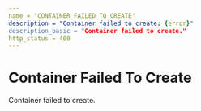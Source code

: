 ```yaml
---
name = "CONTAINER_FAILED_TO_CREATE"
description = "Container failed to create: {error}"
description_basic = "Container failed to create."
http_status = 400
---
```


# Container Failed To Create

Container failed to create.

